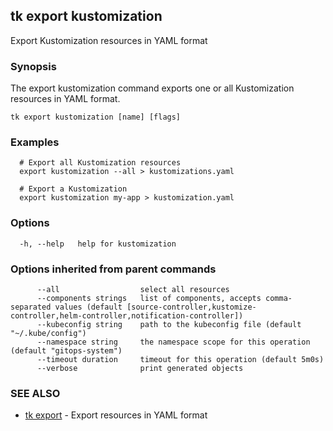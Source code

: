 ## tk export kustomization

Export Kustomization resources in YAML format

### Synopsis

The export kustomization command exports one or all Kustomization resources in YAML format.

```
tk export kustomization [name] [flags]
```

### Examples

```
  # Export all Kustomization resources
  export kustomization --all > kustomizations.yaml

  # Export a Kustomization
  export kustomization my-app > kustomization.yaml

```

### Options

```
  -h, --help   help for kustomization
```

### Options inherited from parent commands

```
      --all                  select all resources
      --components strings   list of components, accepts comma-separated values (default [source-controller,kustomize-controller,helm-controller,notification-controller])
      --kubeconfig string    path to the kubeconfig file (default "~/.kube/config")
      --namespace string     the namespace scope for this operation (default "gitops-system")
      --timeout duration     timeout for this operation (default 5m0s)
      --verbose              print generated objects
```

### SEE ALSO

* [tk export](tk_export.md)	 - Export resources in YAML format

